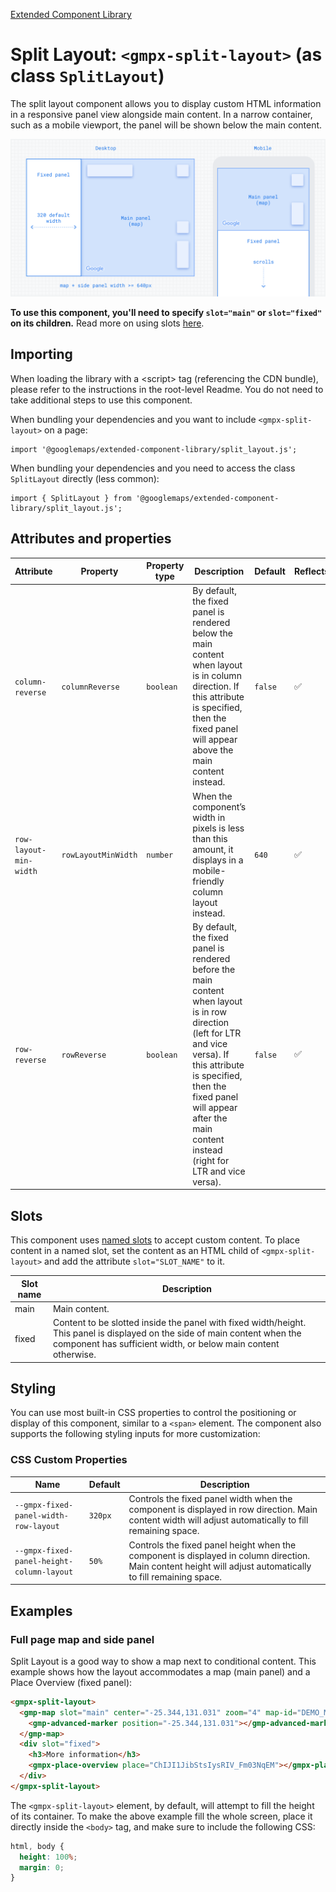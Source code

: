 [Extended Component Library](../../README.md)

# Split Layout: `<gmpx-split-layout>` (as class `SplitLayout`)

The split layout component allows you to display custom HTML information in a
responsive panel view alongside main content. In a narrow container, such as
a mobile viewport, the panel will be shown below the main content.

![](./doc_src/split-layout.png)

**To use this component, you'll need to specify `slot="main"` or
`slot="fixed"` on its children.** Read more on using slots
[here](https://developer.mozilla.org/en-US/docs/Web/API/Web_components/Using_templates_and_slots#adding_flexibility_with_slots).

## Importing

When loading the library with a &lt;script&gt; tag (referencing the CDN bundle), please refer to the instructions in the root-level Readme. You do not need to take additional steps to use this component.

When bundling your dependencies and you want to include `<gmpx-split-layout>` on a page:

```
import '@googlemaps/extended-component-library/split_layout.js';
```

When bundling your dependencies and you need to access the class `SplitLayout` directly (less common):

```
import { SplitLayout } from '@googlemaps/extended-component-library/split_layout.js';
```

## Attributes and properties

| Attribute              | Property            | Property type | Description                                                                                                                                                                                                                                                    | Default | Reflects? |
| ---------------------- | ------------------- | ------------- | -------------------------------------------------------------------------------------------------------------------------------------------------------------------------------------------------------------------------------------------------------------- | ------- | --------- |
| `column-reverse`       | `columnReverse`     | `boolean`     | By default, the fixed panel is rendered below the main content when layout is in column direction. If this attribute is specified, then the fixed panel will appear above the main content instead.                                                            | `false` | ✅         |
| `row-layout-min-width` | `rowLayoutMinWidth` | `number`      | When the component’s width in pixels is less than this amount, it displays in a mobile-friendly column layout instead.                                                                                                                                         | `640`   | ✅         |
| `row-reverse`          | `rowReverse`        | `boolean`     | By default, the fixed panel is rendered before the main content when layout is in row direction (left for LTR and vice versa). If this attribute is specified, then the fixed panel will appear after the main content instead (right for LTR and vice versa). | `false` | ✅         |

## Slots

This component uses [named slots](https://developer.mozilla.org/en-US/docs/Web/API/Web_components/Using_templates_and_slots#adding_flexibility_with_slots) to accept custom content. To place content in a named slot, set the content as an HTML child of `<gmpx-split-layout>` and add the attribute `slot="SLOT_NAME"` to it.

| Slot name | Description                                                                                                                                                                                   |
| --------- | --------------------------------------------------------------------------------------------------------------------------------------------------------------------------------------------- |
| main      | Main content.                                                                                                                                                                                 |
| fixed     | Content to be slotted inside the panel with fixed width/height. This panel is displayed on the side of main content when the component has sufficient width, or below main content otherwise. |

## Styling

You can use most built-in CSS properties to control the positioning or display of this component, similar to a `<span>` element. The component also supports the following styling inputs for more customization:

### CSS Custom Properties

| Name                                      | Default | Description                                                                                                                                                 |
| ----------------------------------------- | ------- | ----------------------------------------------------------------------------------------------------------------------------------------------------------- |
| `--gmpx-fixed-panel-width-row-layout`     | `320px` | Controls the fixed panel width when the component is displayed in row direction. Main content width will adjust automatically to fill remaining space.      |
| `--gmpx-fixed-panel-height-column-layout` | `50%`   | Controls the fixed panel height when the component is displayed in column direction. Main content height will adjust automatically to fill remaining space. |



## Examples

### Full page map and side panel

Split Layout is a good way to show a map next to conditional content. This example shows how the layout accommodates a map (main panel) and a Place Overview (fixed panel):

```html
<gmpx-split-layout>
  <gmp-map slot="main" center="-25.344,131.031" zoom="4" map-id="DEMO_MAP_ID">
    <gmp-advanced-marker position="-25.344,131.031"></gmp-advanced-marker>
  </gmp-map>
  <div slot="fixed">
    <h3>More information</h3>
    <gmpx-place-overview place="ChIJI1JibStsIysRIV_Fm03NqEM"></gmpx-place-overview>
  </div>
</gmpx-split-layout>
```

The `<gmpx-split-layout>` element, by default, will attempt to fill the height of its container. To make the above example fill the whole screen, place it directly inside the `<body>` tag, and make sure to include the following CSS:

```css
html, body {
  height: 100%;
  margin: 0;
}
```



